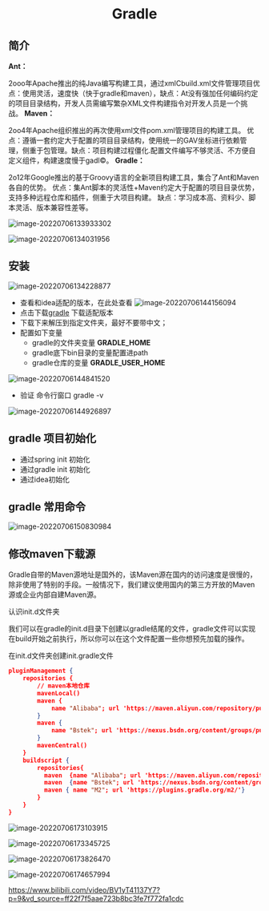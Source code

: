 # <center>Gradle</center>

## 简介

**Ant：**

2ooo年Apache推出的纯Java编写构建工具，通过xmlCbuild.xml文件管理项目优点：使用灵活，速度快（快于gradle和maven），缺点：At没有强加任何编码约定的项目目录结构，开发人员需编写繁杂XML文件构建指令对开发人员是一个挑战。
**Maven：**

2oo4年Apache组织推出的再次使用xml文件pom.xml管理项目的构建工具。
优点：遵循一套约定大于配置的项目目录结构，使用统一的GAV坐标进行依赖管理，侧重于包管理。缺点：项目构建过程僵化.配置文件编写不够灵活、不方便自定义组件，构建速度慢于gadl©。
**Gradle：**

2o12年Google推出的基于Groovy语言的全新项目构建工具，集合了Ant和Maven各自的优势。
		优点：集Ant脚本的灵活性+Maven约定大于配置的项目目录优势，支持多种远程仓库和插件，侧重于大项目构建。
		缺点：学习成本高、资料少、脚本灵活、版本兼容性差等。

![image-20220706133933302](https://raw.githubusercontent.com/xgdwudi/images/master/git-img/image-20220706133933302.png)

![image-20220706134031956](https://raw.githubusercontent.com/xgdwudi/images/master/git-img/image-20220706134031956.png)

## 安装

![image-20220706134228877](https://raw.githubusercontent.com/xgdwudi/images/master/git-img/image-20220706134228877.png)

- 查看和idea适配的版本，在此处查看 ![image-20220706144156094](https://raw.githubusercontent.com/xgdwudi/images/master/git-img/image-20220706144156094.png)
- 点击下载[gradle](https://gradle.org/install/)  下载适配版本
- 下载下来解压到指定文件夹，最好不要带中文；
- 配置如下变量
  - gradle的文件夹变量 **GRADLE_HOME**
  - gradle底下bin目录的变量配置进path 
  - gradle仓库的变量   **GRADLE_USER_HOME**

![image-20220706144841520](https://raw.githubusercontent.com/xgdwudi/images/master/git-img/image-20220706144841520.png)

- 验证 命令行窗口  gradle -v

![image-20220706144926897](https://raw.githubusercontent.com/xgdwudi/images/master/git-img/image-20220706144926897.png)

## gradle 项目初始化

- 通过spring init 初始化 
- 通过gradle init 初始化
- 通过idea初始化

## gradle 常用命令

![image-20220706150830984](https://raw.githubusercontent.com/xgdwudi/images/master/git-img/image-20220706150830984.png)

## 修改maven下载源

Gradle自带的Maven源地址是国外的，该Maven源在国内的访问速度是很慢的，除非使用了特别的手段。一般情况下，我们建议使用国内的第三方开放的Maven源或企业内部自建Maven源。

认识init.d文件夹

我们可以在gradle的init.d目录下创建以gradle结尾的文件，gradle文件可以实现在build开始之前执行，所以你可以在这个文件配置一些你想预先加载的操作。

在init.d文件夹创建init.gradle文件

```json
pluginManagement {
	repositories {
        // maven本地仓库
		mavenLocal()
		maven {
            name "Alibaba"; url 'https://maven.aliyun.com/repository/public/'
		}
		maven {
            name "Bstek"; url 'https://nexus.bsdn.org/content/groups/public/'
		}
		mavenCentral()
	}
    buildscript {
        repositories{
          maven  {name "Alibaba"; url 'https://maven.aliyun.com/repository/public' }
          maven  {name "Bstek"; url 'https://nexus.bsdn.org/content/groups/public/' }
          maven { name "M2"; url 'https://plugins.gradle.org/m2/'}
        }
    }  
}
```

![image-20220706173103915](https://raw.githubusercontent.com/xgdwudi/images/master/git-img/image-20220706173103915.png)

![image-20220706173345725](https://raw.githubusercontent.com/xgdwudi/images/master/git-img/image-20220706173345725.png)

![image-20220706173826470](https://raw.githubusercontent.com/xgdwudi/images/master/git-img/image-20220706173826470.png)

![image-20220706174657994](https://raw.githubusercontent.com/xgdwudi/images/master/git-img/image-20220706174657994.png)





https://www.bilibili.com/video/BV1yT41137Y7?p=9&vd_source=ff22f7f5aae723b8bc3fe7f772fa1cdc